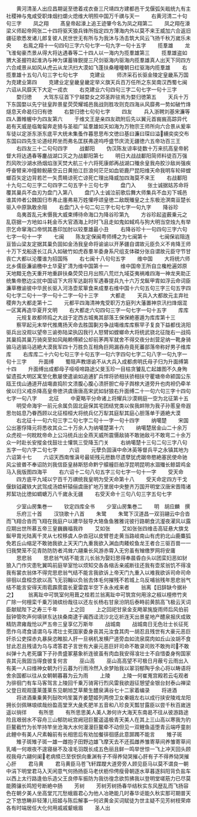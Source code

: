 <!-- { "loadSidebar": true } -->
　　黄河清圣人出应昌期诞至徳着戎衣奋三尺靖四方建都邑干戈偃弧矢戢统九有主社稷神与鬼咸受职烽烟扫爝火熄维大明照中国万千禩与天一
　　右黄河清二十句句三字
　　凤之翔
　　髙皇帝起濠上追王迹肇今名为凤之翔第二
　　凤之翔在濠梁义师起帝网张二十四将驱天狼兵锋所指定四方薄海内外以莫不来王威加六合返旧疆征歌悉发诸儿郎复彼人民世世无有所与为我沐与汤击筑大风云飞扬千秋万嵗乐未央
　　右鳯之翔十一句四句三字六句七字一句九字一句十五字
　　揽羣雄
　　龙飞淮甸豪杰景从得大将达遇春等二十四人以一海内为揽羣雄第三
　　揽羣雄盗如猬大圣握符起淮汭与神为谋蓄锋鋭提三尺剑驱海内驱海内揽羣雄真人出天下同四方六合咸景从如风从虎云从龙汛扫大漠如飞蓬扶桑曈曈朝日红驱海内揽羣雄
　　右揽羣雄十五句八句三字七句七字
　　克建业
　　师济采石长驱金陵定皇畿系万国为克建业第四
　　克建业定皇畿皇畿定举义旗天兵百万任所之东吴南汉西蜀七闽六诏从风靡天下大定一戎衣
　　右克建业六句四句三字二句七字一句十三字
　　婺归徳
　　大驾东征首下宁越婺女之郊圣跸驻焉为婺归徳第五
　　天兵十万下东国婺以先宁驻皇跸景星荧荧耀城邑我战则胜攻则克四海从风靡弗一势如破竹烽燧息天命曷归归有徳
　　右婺归徳七句句七字
　　四友
　　兵入浙聘刘基宋濂等四人置帷幄中为四友第六
　　于维文王是亲四友疏附后先以翼元首峩峩高踪异代曷有天威是临匍匐奔走猗与圣祖广延羣雄如天如海为万物宗王师所向六合景从爰率车徒以定浙东浙东底平大统未集蚤作暮思思布文徳曰基曰濂曰琛曰溢纁奕奕交布东国曰四先生论道经邦坐而弗名匡朕弗遑呜呼盛节庆流无疆徳六五帝功百三王
　　右四友三十二句句四字
　　战鄱阳
　　伪汉陈友谅率徒数十万来抗高皇帝躬督大将达遇春等鏖战湖口灭之为战鄱阳第七
　　明日大战战鄱阳简师料徒百万强烈风吹沙湖水扬烟焰涨天焚大航三十六将死康郎再战湖口殱余皇我舟胶沙敌尚强疾呼奋臂来冲撞鲸鲵蔽空云日黄拍江巨浪何茫茫如血钜鹿尸昆阳维天命我明车轮碎螳螂百矢定边背若芒一矢贯睛谅死亡谅死亡理出降威加四海莫不来王
　　右战鄱阳十九句二句三字二句四字二句五字十三句七字
　　盘门入
　　张士诚据姑苏命将覆其巢兵不血刃为盘门入第八
　　盘门入士诚泣前歌后舞大师集兵不血刃下城邑谁其帅者公魏国归市弗止廛弗易万姓懽呼颂皇徳二敌既殱皇之土东极沧溟南亘楚长驱入中原孰敢余阻
　　右盘门入十句二句三字七句七字一句九字
　　降谷珍
　　岛夷首乱元末慑我大威束缚待命海口为降谷珍第九
　　方谷珍起盗薮乗元之乱窃据一方地如斗耗金币大官酒海上时时飞且走如鬼如蜮鸡与狗大明当空烛九有举宗乞命窜海口帝悯其愚印加肘以较羣雄最小丑
　　右降谷珍十一句四句三字六句七字一句十一字
　　七闽
　　陈友定保闽粤师缚之为七闽第十
　　七闽保岩阻连亘皆山梁友定据其巢负固如金汤我皇命将谕谕以开茅疆自谓故元臣负义不肯降王师十万下戈船逐长江兵入如破竹如虎吞羣羊委身系尺组支体磔分张自谓故元臣守节甘丧亡大都以沦覆谁为招国殇
　　右七闽十八句句五字
　　维中国
　　大将统六师北乡儒臣濂谕檄中土华夏扩清为维中国第十一
　　维中国帝王所自立欃枪遍郊原天地黯无色天重开地重辟扶桑荧荧日月出照八荒烂九域芟夷祸难四海一神龙夹助正统集帝愍边尘扰中国诏下大将军达副将军遇春提兵九十六万戈鋋甲胄如浮云命词臣濂草檄谕彼中华民长驱入河洛壶浆箪食来成羣右维中国十六句五句三字三句五字四句七字二句十一字一句十二字一句十三字
　　大都走
　　天兵入大都故元主弃社稷奔为大都走第十二
　　元都平四海清神鬼受职万方庭列大藩置神京汛扫烽烟混一区寓再造华夏开文明
　　右大都走六句四句三字一句七字一句十五字
　　库库
　　元规复故都师捣之大战于定西古城夷其部落王保保絶塞遁为库库第十三
　　察罕起元末举代推鹰扬天命去胜国剚刃争战塲维库库察罕子复良下益都伐洮阳驱兵出没观以望帝三谕弥陆梁执囚我行人怒臂如螳螂命大将统武骁北征陇右一战捣其巢捣其巢万骑突至如风飚赖傅颍公却前茅两军就舍不得交夜分刦营足纳一靴身骑骟马逃骟马逃絶大漠我军四十万胜负互相角巨网漏吞舟竟死蕃部落帝称好男子维库库
　　右库库二十六句七句三字十句五字一句六字四句七字二句八字一句九字一句十三字
　　升面缚
　　蜀阻声教璟谕不从大兵入成都虏明氏母子归为升面缚第十四
　　升面缚出成都母子哑哑啼路途父旻玉珍一目枯贪饕乱亡起雄图不久身殉留遗孤大明区寓至化敷屡使遣谕如追逋犷兵悍将骄相扶骄相扶守瞿塘帝命颍国公东瓯王伐山通道开战塲直捣阶文溃腹心腹心溃肝胆亡母子舆榇大道旁升也肉袒仍牵羊侯以归义戒杀降高皇帝徳洪虞唐唐高宋武如豺狼右升面缚二十一句六句三字十四句七字一句八字
　　北征
　　中夏略平分命诸上将耀兵沙漠朔庭一空为北征第十五
　　明受命海宇一前元余属负固北庭保其宅团结党类以俟我衅隙为我子孙慝皇帝遐思勿姑息乃眷西顾以北征桓桓大将统兵亿万犁其庭犁其庭心胆落单于遁絶大漠
　　右北征十一句六句三字二句七字二句十一字一句十四字
　　纳噶楚
　　宋国公出塞俘降元将悉收其众二十万余人为纳噶楚第十六
　　纳噶楚居金山二十余万众虎视一何眈眈帝命上公冯统兵出全燕天威所震慑敌骑不敢驰敌弓不敢弯二十余万众一时赴长安摐金伐鼓壮士懽筑三受降玉门关
　　右纳噶楚十三句二句三字八句五字一句六字二句七字
　　六诏
　　元孽负固滇中命沐英等督兵平之永镇其地为六诏第十七
　　六诏天西南惟滇号最钜残元厯数尽遗孽犹虎踞帝愍絶塞民使命驰风尘彼昬不奉诏防刘我信臣皇赫斯怒命黔宁艨艟巨舶浮昆明昆明水涸殱长鲸碧鸡金马入我版图四海平
　　右六诏十二句八句五字三句七字一句十一字
　　受天命
　　四方底平九域以宁百千万禩统我皇明为受天命第十八
　　受天命定四方干戈偃鈇钺藏轶大武驾成汤嫓轩辕俪虞唐扩地万里居中央整齐万国开明堂汉唐宋晋隋诸邦絜功比徳如蜩螗万八千嵗永无疆
　　右受天命十三句八句三字五句七字









　　少室山房集巻一
　　钦定四库全书
　　少室山房集巻二
　　明　胡应麟　撰
　　乐府三十首
　　汉铙歌十八首
　　朱鹭
　　朱鹭下汉道昌一双羽翮云中合沓而飞翔合沓而飞翔在我庭户以建华鼔导大辂鱼鱼雅雅诧彼行路朝食沆瀣夜濯风以露应期出世所慕五帝三皇巍巍福我祚
　　艾如张
　　艾如张张四维击高钲悬大旗戈鋋甲胄光陆离千灵从七校移虞人杂沓冠以皮臂苍走黄当路岐南山有虎豹北山鹿麋狐免若丘山缩足不敢驰我欲上天天门九重我欲入渊血肉餧蛟鱼龙王者合三驱百兽一一归我樊笼不见青防防防者鸿耸六翮乗长风游赤霄入无穷虽有矰缴罗网将安庸
　　思悲翁
　　思悲翁气结不能言儿长翁为娶妇思得奉晨昏白头以团栾妇恶如豺狼入门作灾患牝翼鸣前庭举室怆以烦知交各各缩舌亲戚断往还我有壶浆翁饥不得飡我有裳衣翁体不得完思悲翁气结不能言我欲诉上帝天门九重入以难我欲诉司命司命徘徊以盘桓念欲以高飞无羽翰以负翁去体毛何摧残不若城上乌反哺翁残年思悲翁气结不能言安得天雨雹霹雳震长夏雷霆半空下永永戒来者
　　翁离【旧辞缺今据补之】
　　翁离趾中可筑室何用葺之桂若兰翁离趾中可筑宫何用涂之椒以檀修竹夹广除一何檀栾千乗万骑缤纷哉往以还左长杨右甘泉汾阴后泰畤前黄鹄高飞极云天词臣献赋陛下之寿三千年
　　上之回
　　上之回祀甘泉金支飏翠旄旋雨师后风伯前鼔钟管吹声何填骈东达扶桑南逮于阗西迳流沙北讫祈连天出景星地产醴泉报庆成致精防肃雍哉怆以严五帝三皇享亿万斯年
　　战城南
　　战城南日无色壮士长征死愿作乌鸢食请谓乌与鸢壮士死国家委身丧其元汝食其肉一胡忍且残世有大豪元恶巨奸杀公吏探赤丸暴戾恣睢脍人肝一旦祸机发横尸道旁血如流泉腐肉如丘山汝胡不食甘此忍且残请为乌与鸢答君子言世有大豪元恶巨奸司命不敢录司败不敢拘司不敢纠弹十九老死牖下子孙贵盛冢墓象祈连彼虽有肉血我安得飡壮士不自惜委身徇国家丧其元我固当得食彼复何言
　　巫山高
　　巫山高高望不可极日月蔽亏云雨出入有美一人曰维神女朝为行云暮为行雨泠然入余梦贻我以翠羽郁陶乎余心将以畴语将舍余国都以往从女朝朝暮暮为云为雨
　　上陵
　　上陵一何崔嵬宫殿若云屯观者为徘徊门有车马客驾言上陵回千乗万骑宵行烈风雷我欲遐征憩望金银台封泰山禅梁父登日观观蓬莱蓬莱东见朝旭芝草藂生醴泉满谷七十二家着编录
　　将进酒
　　将进酒乗乗黄列鼔吹呜笙簧齐姜楚姬列两傍卫女秦娥左右以成行挟安陵戏龙阳拥长剑佩琳琅缤哉纷盈高堂烹大彘炙肥羊五音和八珍良天瓢甘露臣以尝千秋百嵗逍遥以徜徉
　　有所思
　　有所思思美人美人渺何许大海天东南曷不往从彼游路途险且艰弱水不容舟三山郁防岏宫阙冠巨鳌遥遥极青天美人在其上三山高以寒我为钓巨鳌截竹为长竿持竿坐沧海大水何漫漫巨鳌牵不动但见一双鲤鱼遥堕青云端呼童剖此鲤中有美人尺素翰前有长相思后有劝加餐徘徊感此意踯躅不能言
　　雉子斑
　　雉子斑雉子斑一雄一雌抱子田野边雄飞摩天去不还孤雌养雏寄草间养雏寄草间乳哺一何艰夜不遑寝昼不及飡毛羽既长成五色丽且鲜一鸣举世惊一飞上冲天回头顾视我母六翮何阑老病倐已至恹恹向重渊有子不得养恸哭摧心肝有子不得养恸哭摧心肝
　　君马黄
　　君马黄臣马苍飞轩蹀躞大道旁旁人顾见臣马以莫不谓良一朝中涓下明堂君马入天闲意气何扬扬臣马老伏枥伶俜瘦骨朝逐水草暮逐斜阳背负盐车以西上太行路逢伯乐造父王良停车振防为我彷徨念欲剪拂我以登明堂嗟筋力已尽莫能腾骧长鸣短号断絶中肠
　　芳树
　　芳树芳树扬春华结秋实东风歴乱而飞扬容色在朝夕美人坐高堂兀兀愁蛾眉君心为他人冶艳能几时春华讵能久秋实那可期普天之下悠悠畴非轻薄儿班姬与陈后解事一何迟黄金买词赋徒为世主疑不见芳树枝荣瘁各有时端居任大化何用戚戚颦蛾眉
　　圣人出
